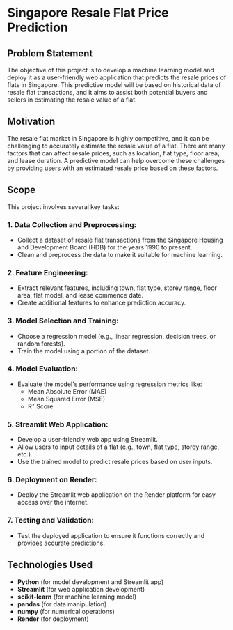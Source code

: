 # Singapore Resale Flat Price Prediction

## Problem Statement
The objective of this project is to develop a machine learning model and deploy it as a user-friendly web application that predicts the resale prices of flats in Singapore. This predictive model will be based on historical data of resale flat transactions, and it aims to assist both potential buyers and sellers in estimating the resale value of a flat.

## Motivation
The resale flat market in Singapore is highly competitive, and it can be challenging to accurately estimate the resale value of a flat. There are many factors that can affect resale prices, such as location, flat type, floor area, and lease duration. A predictive model can help overcome these challenges by providing users with an estimated resale price based on these factors.

## Scope
This project involves several key tasks:

### 1. Data Collection and Preprocessing:
- Collect a dataset of resale flat transactions from the Singapore Housing and Development Board (HDB) for the years 1990 to present.
- Clean and preprocess the data to make it suitable for machine learning.

### 2. Feature Engineering:
- Extract relevant features, including town, flat type, storey range, floor area, flat model, and lease commence date.
- Create additional features to enhance prediction accuracy.

### 3. Model Selection and Training:
- Choose a regression model (e.g., linear regression, decision trees, or random forests).
- Train the model using a portion of the dataset.

### 4. Model Evaluation:
- Evaluate the model's performance using regression metrics like:
  - Mean Absolute Error (MAE)
  - Mean Squared Error (MSE)
  - R² Score

### 5. Streamlit Web Application:
- Develop a user-friendly web app using Streamlit.
- Allow users to input details of a flat (e.g., town, flat type, storey range, etc.).
- Use the trained model to predict resale prices based on user inputs.

### 6. Deployment on Render:
- Deploy the Streamlit web application on the Render platform for easy access over the internet.

### 7. Testing and Validation:
- Test the deployed application to ensure it functions correctly and provides accurate predictions.

## Technologies Used
- **Python** (for model development and Streamlit app)
- **Streamlit** (for web application development)
- **scikit-learn** (for machine learning model)
- **pandas** (for data manipulation)
- **numpy** (for numerical operations)
- **Render** (for deployment)
